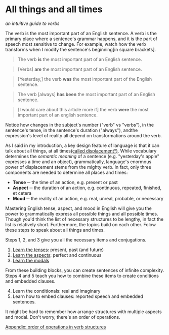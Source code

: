 # All things and all times
_an intuitive guide to verbs_

The verb is the most important part of an English sentence. A verb is the primary
place where a sentence's grammar happens, and it is the part of speech most
sensitive to change. For example, watch how the verb transforms when I modify
the sentence's beginning[in square brackets]. 

>The verb **is** the most important part of an English sentence.

>[Verbs] **are** the most important part of an English sentence.

>[Yesterday,] the verb **was** the most important part of the English sentence.

>The verb [always] **has been** the most important part of an English sentence.

>[I would care about this article more if] the verb **were** the most important part
>of an english sentence.

Notice how changes in the subject's number ("verb" vs "verbs"), in the sentence's tense, in the sentence's duration ("always"), andthe expression's level of reality all depend on transformations around the verb.

As I said in my introduction, a key design feature of language is that it
can talk about all things, at all times[(called displacement°)](https://www.thoughtco.com/displacement-language-term-1690399).
While vocabulary determines the _semantic meaning_ of a sentence (e.g. "yesterday's apple" expresses a time and an object), grammatically, language's enormous
power of displacement stems from the mighty verb. In fact, only three components
are needed to determine all places and times:

* **Tense** ─ the time of an action, e.g. present or past
* **Aspect** ─ the duration of an action, e.g. continuous, repeated, finished, et cetera
* **Mood** ─ the reality of an action, e.g. real, unreal, probable, or necessary

Mastering English tense, aspect, and mood in English will give you the power
to grammatically express all possible things and all possible times. Though you'd
think the list of necessary structures to be lengthy, in fact the list is relatively
short. Furthermore, the topics build on each other. Folow these steps to speak
about all things and times.


Steps 1, 2, and 3 give you all the necessary items and conjugations.

1. [Learn the tenses](./tense.md): present, past (and future)
2. [Learn the aspects](./tense-and-aspect.md#aspect): perfect and continuous
3. [Learn the modals](./modals.md)

From these building blocks, you can create sentences of infinite complexity. 
Steps 4 and 5 teach you how to combine these items to create conditions and
embedded clauses.

4. Learn the conditionals: real and imaginary
5. Learn how to embed clauses: reported speech and embedded sentences.

It might be hard to remember how arrange structures with multiple aspects and modal.
Don't worry, there's an order of operations.

[Appendix: order of operations in verb structures](order-of-operations.md)

